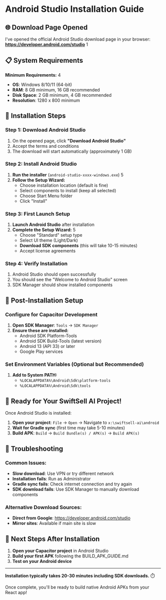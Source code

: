 # Android Studio Installation Guide

## 🌐 Download Page Opened

I've opened the official Android Studio download page in your browser: **https://developer.android.com/studio** <mcreference link="https://developer.android.com/studio" index="1">1</mcreference>

## 📋 System Requirements

**Minimum Requirements:** <mcreference link="https://www.geeksforgeeks.org/guide-to-install-and-set-up-android-studio/" index="4">4</mcreference>
- **OS**: Windows 8/10/11 (64-bit)
- **RAM**: 8 GB minimum, 16 GB recommended
- **Disk Space**: 2 GB minimum, 4 GB recommended
- **Resolution**: 1280 x 800 minimum

## 🚀 Installation Steps

### Step 1: Download Android Studio
1. On the opened page, click **"Download Android Studio"**
2. Accept the terms and conditions
3. The download will start automatically (approximately 1 GB)

### Step 2: Install Android Studio
1. **Run the installer** (`android-studio-xxxx-windows.exe`) <mcreference link="https://developer.android.com/studio/install" index="5">5</mcreference>
2. **Follow the Setup Wizard:**
   - Choose installation location (default is fine)
   - Select components to install (keep all selected)
   - Choose Start Menu folder
   - Click "Install"

### Step 3: First Launch Setup
1. **Launch Android Studio** after installation
2. **Complete the Setup Wizard:** <mcreference link="https://developer.android.com/studio/install" index="5">5</mcreference>
   - Choose "Standard" setup type
   - Select UI theme (Light/Dark)
   - **Download SDK components** (this will take 10-15 minutes)
   - Accept license agreements

### Step 4: Verify Installation
1. Android Studio should open successfully
2. You should see the "Welcome to Android Studio" screen
3. SDK Manager should show installed components

## 🔧 Post-Installation Setup

### Configure for Capacitor Development
1. **Open SDK Manager**: `Tools` → `SDK Manager`
2. **Ensure these are installed:**
   - Android SDK Platform-Tools
   - Android SDK Build-Tools (latest version)
   - Android 13 (API 33) or later
   - Google Play services

### Set Environment Variables (Optional but Recommended)
1. **Add to System PATH:**
   - `%LOCALAPPDATA%\Android\Sdk\platform-tools`
   - `%LOCALAPPDATA%\Android\Sdk\tools`

## 🎯 Ready for Your SwiftSell AI Project!

Once Android Studio is installed:

1. **Open your project**: `File` → `Open` → Navigate to `x:\swiftsell-ai\android`
2. **Wait for Gradle sync** (first time may take 5-10 minutes)
3. **Build APK**: `Build` → `Build Bundle(s) / APK(s)` → `Build APK(s)`

## 🚨 Troubleshooting

### Common Issues:
- **Slow download**: Use VPN or try different network
- **Installation fails**: Run as Administrator
- **Gradle sync fails**: Check internet connection and try again
- **SDK download fails**: Use SDK Manager to manually download components

### Alternative Download Sources:
- **Direct from Google**: https://developer.android.com/studio
- **Mirror sites**: Available if main site is slow

## 📱 Next Steps After Installation

1. **Open your Capacitor project** in Android Studio
2. **Build your first APK** following the BUILD_APK_GUIDE.md
3. **Test on your Android device**

---

**Installation typically takes 20-30 minutes including SDK downloads.** ⏱️

Once complete, you'll be ready to build native Android APKs from your React app!